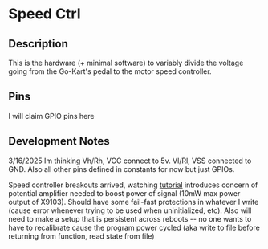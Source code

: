 # Speed Ctrl
## Description
This is the hardware (+ minimal software) to variably divide the voltage going from the Go-Kart's pedal to the motor speed controller.

## Pins
I will claim GPIO pins here

## Development Notes
3/16/2025
Im thinking Vh/Rh, VCC  connect to 5v. Vl/Rl, VSS connected to GND. Also all other pins defined in constants for now but just GPIOs.

Speed controller breakouts arrived, watching [tutorial](https://www.youtube.com/watch?v=Zy50ZGSJLqM) introduces concern of potential amplifier needed to boost power of signal (10mW max power output of X9103). Should have some fail-fast protections in whatever I write (cause error whenever trying to be used when uninitialized, etc). Also will need to make a setup that is persistent across reboots -- no one wants to have to recalibrate cause the program power cycled (aka write to file before returning from function, read state from file)
